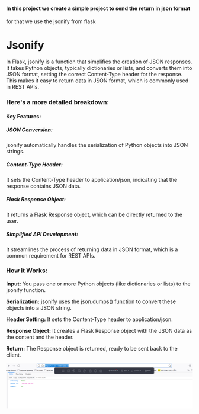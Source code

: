 #### In this project we create a simple project to send the return in json format 

for that we use the jsonify from flask

# Jsonify 
In Flask, jsonify is a function that simplifies the creation of JSON responses. It takes Python objects, typically dictionaries or lists, and converts them into JSON format, setting the correct Content-Type header for the response. This makes it easy to return data in JSON format, which is commonly used in REST APIs. 

### Here's a more detailed breakdown:
#### Key Features:
##### JSON Conversion:
jsonify automatically handles the serialization of Python objects into JSON strings.

##### Content-Type Header:
It sets the Content-Type header to application/json, indicating that the response contains JSON data.

##### Flask Response Object:
It returns a Flask Response object, which can be directly returned to the user.
##### Simplified API Development:
It streamlines the process of returning data in JSON format, which is a common requirement for REST APIs. 
### How it Works:
**Input:** You pass one or more Python objects (like dictionaries or lists) to the jsonify function.

**Serialization:** jsonify uses the json.dumps() function to convert these objects into a JSON string.

**Header Setting:** It sets the Content-Type header to application/json.

**Response Object:** It creates a Flask Response object with the JSON data as the content and the header.

**Return:** The Response object is returned, ready to be sent back to the client. 


![img.png](img.png)